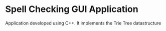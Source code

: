# Spell Checking GUI Application
 Application developed using C++. It implements the Trie Tree datastructure
